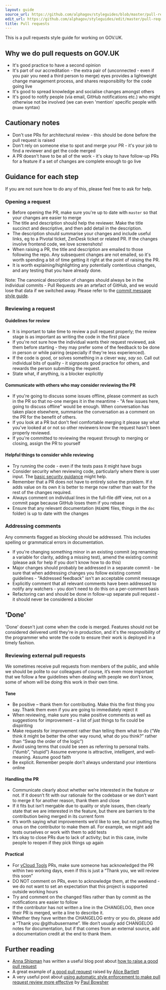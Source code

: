```yaml
---
layout: guide
source_url: https://github.com/alphagov/styleguides/blob/master/pull-requests.md
edit_url: https://github.com/alphagov/styleguides/edit/master/pull-requests.md
title: Pull requests
---
```


<!-- This file was automatically generated. DO NOT EDIT DIRECTLY. -->

This is a pull requests style guide for working on GOV.UK.

## Why we do pull requests on GOV.UK

- It's good practice to have a second opinion
- It's part of our accreditation - the extra pair of (unconnected - even if you
  pair you need a third person to merge) eyes provides a lightweight change
  management process, and shares responsiblity for the code going live
- It's good to spread knowledge and socialise changes amongst others
- It's good to notify people (via email, GitHub notifications etc.) who might
  otherwise not be involved (we can even 'mention' specific people with `@name`
  syntax)

## Cautionary notes

- Don't use PRs for architectural review - this should be done before the pull
  request is raised
- Don't rely on someone else to spot and merge your PR - it's your job to find a
  reviewer and get the code merged
- A PR doesn't have to be all of the work - it's okay to have follow-up PRs for a
  feature if a set of changes are complete enough to go live

## Guidance for each step

If you are not sure how to do any of this, please feel free to ask for help.

### Opening a request

- Before opening the PR, make sure you're up to date with `master` so that your
  changes are easier to merge
- The title and description should help the reviewer. Make the title succinct
  and descriptive, and then add detail in the description.
- The description should summarise your changes and include useful links, eg to
  a Pivotal ticket, ZenDesk ticket or related PR. If the changes involve
  frontend code, we love screenshots!
- When raising a PR, the title and description are emailed to those following
  the repo. Any subsequent changes are not emailed, so it's worth spending a
  bit of time getting it right at the point of raising the PR.
- It is worth explaining/highlighting any potentially contentious changes, and
  any testing that you have already done.

Note: The canonical description of changes should always be in the individual
commits - Pull Requests are an artefact of GitHub, and we would lose that data
if we switched away. Please refer to the [commit message
style guide](/git.md#commit-messages).

### Reviewing a request

#### Guidelines for review

- It is important to take time to review a pull request properly; the review
  stage is as important as writing the code in the first place
- If you're not sure how the individual wants their request reviewed, ask them
  before starting - they may prefer some of the feedback to be done in person
  or while pairing (especially if they're less experienced).
- If the code is good, or solves something in a clever way, *say
  so*. Call out individual bits of quality - it signposts good practice for
  others, and rewards the person submitting the request.
- State what, if anything, is a blocker explicitly

#### Communicate with others who may consider reviewing the PR

- If you're going to discuss some issues offline, please comment as such in the
  PR so that no-one merges it in the meantime - "A few issues here, going to
  discuss offline" would be enough. When conversation has taken place elsewhere,
  summarise the conversation as a comment on the PR for the benefit of others.
- If you look at a PR but don't feel comfortable merging it please say what
  you've looked at or not so other reviewers know the request hasn't been
  properly reviewed.
- If you're committed to reviewing the request through to merging or closing,
  assign the PR to yourself


#### Helpful things to consider while reviewing

- Try running the code - even if the tests pass it might have bugs
- Consider security when reviewing code, particularly where there is user input.
  The [basic security guidance](basic-security.md) might help.
- Remember that a PR does not have to entirely solve the problem. If it adds
  value on its own it is better to merge now rather than wait for the rest of
  the changes required.
- Always comment on individual lines in the full-file diff view, not on a commit
  page because GitHub loses them if you rebase
- Ensure that any relevant documentation (`README` files, things in the `doc`
  folder) is up to date with the changes


### Addressing comments

Any comments flagged as blocking should be addressed. This includes spelling or
grammatical errors in documentation.

- If you're changing something minor in an existing commit (eg renaming a
  variable for clarity, adding a missing test), amend the existing commit
  (please ask for help if you don't know how to do this)
- Major changes should probably be addressed in a separate commit - be sure that
  when addressing changes you follow existing commit guidelines - "Addressed
  feedback" isn't an acceptable commit message
- Explicitly comment that all relevant comments have been addressed to notify
  any watchers - you don't need to do this on a per-comment basis
- Refactoring can and should be done in follow-up separate pull request - it
  should never be considered a blocker

## 'Done'

'Done' doesn't just come when the code is merged. Features should not be
considered delivered until they're in production, and it's the responsibility of
the programmer who wrote the code to ensure their work is deployed in a timely
fashion.

### Reviewing external pull requests

We sometimes receive pull requests from members of the public, and while we should be polite to our colleagues of course, it’s even more important that we follow a few guidelines when dealing with people we don’t know, some of whom will be doing this work in their own time.

#### Tone

- Be positive – thank them for contributing. Make this the first thing you say. Thank them even if you are going to immediately reject it
- When reviewing, make sure you make positive comments as well as suggestions for improvement – a list of just things to fix could be dispiriting
- Make requests for improvement rather than telling them what to do (“We think it might be better the other way round, what do you think?” rather than “Swap the order of the logic”)
- Avoid using terms that could be seen as referring to personal traits. (“dumb”, “stupid”) Assume everyone is attractive, intelligent, and well-meaning. Assume good faith
- Be explicit. Remember people don’t always understand your intentions online

#### Handling the PR

- Communicate clearly about whether we’re interested in the feature or not. If it doesn’t fit with our rationale for the codebase or we don’t want to merge it for another reason, thank them and close
- If it fits but isn’t mergable due to quality or style issues, then clearly state that we are interested in the feature, but there are barriers to the contribution being merged in its current form
- It’s worth saying what improvements we’d like to see, but not putting the onus on the contributor to make them all. For example, we might add tests ourselves or work with them to add tests
- It’s okay to close PRs due to lack of activity; but in this case, invite people to reopen if they pick things up again

#### Practical

- For [vCloud Tools](http://gds-operations.github.io/vcloud-tools/) PRs, make sure someone has acknowledged the PR within two working days, even if this is just a “Thank you, we will review this soon”
- DO NOT comment on PRs, even to acknowledge them, at the weekend - we do not want to set an expectation that this project is supported outside working hours
- Try and comment on the changed files rather than by commit as the notifications are easier to follow
- If the contributor has not written a line in the CHANGELOG, then once their PR is merged, write a line to describe it.
- Whether they have written the CHANGELOG entry or you do, please add a “Thank you @githubusername”. We don’t usually add CHANGELOG notes for documentation, but if that comes from an external source, add a documentation credit at the end to thank them.

## Further reading

- [Anna Shipman](https://github.com/annashipman) has written a useful blog post about [how to raise a good pull request](http://www.annashipman.co.uk/jfdi/good-pull-requests.html)
- A great example of [a good pull request](https://github.com/alphagov/frontend/pull/784) raised by [Alice Bartlett](https://github.com/alicebartlett)
- A very useful post about [using automatic style enforcement to make pull request review more effective](https://gdstechnology.blog.gov.uk/2016/09/30/easing-the-process-of-pull-request-reviews/) by [Paul Bowsher](https://twitter.com/boffbowsh)
